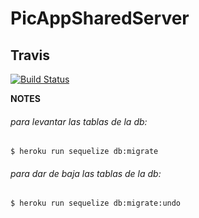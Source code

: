 # PicAppSharedServer

## Travis

[![Build Status](https://travis-ci.com/marcossch/PicAppSS.svg?token=xyuaDMLzy8Dpq7quEJdd&branch=master)](https://travis-ci.com/marcossch/PicAppSS)

**NOTES**

###### para levantar las tablas de la db:
    $ heroku run sequelize db:migrate

###### para dar de baja las tablas de la db:
    $ heroku run sequelize db:migrate:undo



